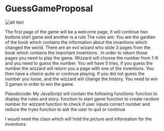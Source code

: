 # GuessGameProposal
![alt text](https://github.com/OlgaSannikov/guessinggameproposal/blob/master/assets/1st%20Page.png "First page")

The first page of the game will be a welcome page, It will continue two buttons start game and another is a rule
The rules are:
You are the gardian of the book which contains the information about the invantions which changed the world. 
There are an evil wizard who stole 3 pages from the book which contains the important inventions .
In order to return those pages you need to play the game. Wizzard will choose the number from 1-9 and you need to guess the number. You will have 5 tries, if you guess the number the wizzard will return you a page with one of the inventions. You then have a choice quite or continue playing. 
If you did not guess the number you loose, and the wizzard will change the history. 
You need to win 3 games in order to win the game.



Pseudocode:
My JavaScript will contain the following functions:
function to display the rules and story.
function to start game
function to create random number for wizzard
function to check if user inputs correct number and reduce the tryes
function to ask the user to quit or continue

I would need the class which will hold the picture and information for the inventions